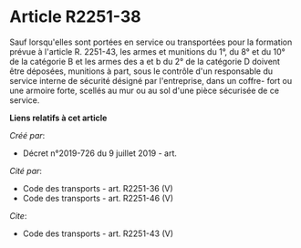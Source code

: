 # Article R2251-38

Sauf lorsqu'elles sont portées en service ou transportées pour la formation prévue à l'article R. 2251-43, les armes et
munitions du 1°, du 8° et du 10° de la catégorie B et les armes des a et b du 2° de la catégorie D doivent être déposées,
munitions à part, sous le contrôle d'un responsable du service interne de sécurité désigné par l'entreprise, dans un coffre-
fort ou une armoire forte, scellés au mur ou au sol d'une pièce sécurisée de ce service.

**Liens relatifs à cet article**

_Créé par_:

  - Décret n°2019-726 du 9 juillet 2019 - art.

_Cité par_:

  - Code des transports - art. R2251-36 (V)
  - Code des transports - art. R2251-46 (V)

_Cite_:

  - Code des transports - art. R2251-43 (V)
